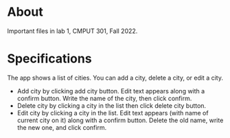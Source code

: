 # About

Important files in lab 1, CMPUT 301, Fall 2022.

# Specifications

The app shows a list of cities. You can add a city, delete a city, or edit a city.
- Add city by clicking add city button. Edit text appears along with a confirm button. Write the name of the city, then click confirm.
- Delete city by clicking a city in the list then click delete city button.
- Edit city by clicking a city in the list. Edit text appears (with name of current city on it) along with a confirm button. Delete the old name, write the new one, and click confirm.